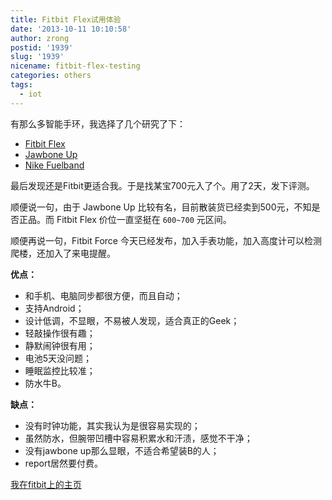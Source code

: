```yaml
---
title: Fitbit Flex试用体验
date: '2013-10-11 10:10:58'
author: zrong
postid: '1939'
slug: '1939'
nicename: fitbit-flex-testing
categories: others
tags:
  - iot
---
```


有那么多智能手环，我选择了几个研究了下：

-   [Fitbit Flex](http://www.fitbit.com/)
-   [Jawbone Up](https://jawbone.com/up)
-   [Nike Fuelband](http://www.nike.com/cdp/fuelband/us/en_us/)

最后发现还是Fitbit更适合我。于是找某宝700元入了个。用了2天，发下评测。

顺便说一句，由于 Jawbone Up 比较有名，目前散装货已经卖到500元，不知是否正品。而 Fitbit Flex 价位一直坚挺在 `600~700` 元区间。

顺便再说一句，Fitbit Force 今天已经发布，加入手表功能，加入高度计可以检测爬楼，还加入了来电提醒。

**优点：**

-   和手机、电脑同步都很方便，而且自动；
-   支持Android；
-   设计低调，不显眼，不易被人发现，适合真正的Geek；
-   轻敲操作很有趣；
-   静默闹钟很有用；
-   电池5天没问题；
-   睡眠监控比较准；
-   防水牛B。

**缺点：**

-   没有时钟功能，其实我认为是很容易实现的；
-   虽然防水，但腕带凹槽中容易积累水和汗渍，感觉不干净；
-   没有jawbone up那么显眼，不适合希望装B的人；
-   report居然要付费。

[我在fitbit上的主页](http://www.fitbit.com/user/27P8NH)
